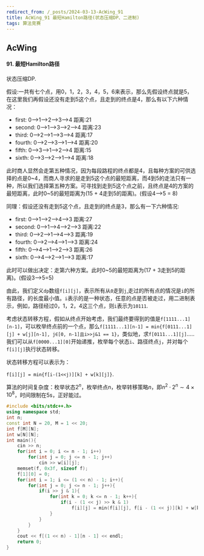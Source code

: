 ```yaml
---
redirect_from: /_posts/2024-03-13-AcWing_91
title: AcWing_91 最短Hamilton路径(状态压缩DP、二进制)
tags: 算法竞赛
---
```


## AcWing

####  91. 最短Hamilton路径

状态压缩DP. 

假设:一共有七个点，用0，1，2，3，4，5，6来表示，那么先假设终点就是5，在这里我们再假设还没有走到5这个点，且走到的终点是4，那么有以下六种情况：

- first: 0–>1–>2–>3–>4 距离:21
- second: 0–>1–>3–>2–>4 距离:23
- third: 0–>2–>1–>3–>4 距离:17
- fourth: 0–>2–>3–>1–>4 距离:20
- fifth: 0–>3–>1–>2–>4 距离:15
- sixth: 0–>3–>2–>1–>4 距离:18

此时商人显然会走第五种情况，因为每段路程的终点都是4，且每种方案的可供选择的点是0\~4，而商人寻求的是走到5这个点的最短距离，而4到5的走法只有一种，所以我们选择第五种方案。可寻找到走到5这个点之前，且终点是4的方案的最短距离，此时0~5的最短距离为(15 + 4走到5的距离)。(假设4–>5 = 8)

同理：假设还没有走到5这个点，且走到的终点是3，那么有一下六种情况:

- first: 0–>1–>2–>4–>3 距离:27
- second: 0–>1–>4–>2–>3 距离:22
- third: 0–>2–>1–>4–>3 距离:19
- fourth: 0–>2–>4–>1–>3 距离:24
- fifth: 0–>4–>1–>2–>3 距离:26
- sixth: 0–>4–>2–>1–>3 距离:17

此时可以做出决定：走第六种方案。此时0\~5的最短距离为(17 + 3走到5的距离)。(假设3–>5=5)

由此，我们定义`dp`数组`f[i][j]`，表示所有从`0`走到`j`,走过的所有点的情况是`i`的所有路径，的长度最小值。`i`表示的是一种状态，任意的点是否被走过，用二进制表示，例如，路径经过0，1，2，4这三个点，则`i`表示为`10111`. 

考虑状态转移方程，假如从终点开始考虑，我们最终要得到的值是`f[1111...1][n-1]`，可以枚举终点前的一个点，那么`f[1111...1][n-1] = min{f[0111...1][j] + w[j][n-1], j∈[0, n-1]且i>>j&1 == 1}`，类似地，求`f[0111...1][j]`.....我们可以从`f[0000...1][0]`开始递推，枚举每个状态`i`、路径终点`j`，并对每个`f[i][j]`执行状态转移。

状态转移方程可以表示为：

`f[i][j] = min{f[i-(1<<j)][k] + w[k][j]}`.

算法的时间复杂度：枚举状态$2^n$，枚举终点$n$，枚举转移策略$n$，即$n^2\cdot 2^n \sim 4\times 10^8$，时间限制在5s，正好能过。

```cpp
#include <bits/stdc++.h>
using namespace std;
int n;
const int N = 20, M = 1 << 20;
int f[M][N];
int w[N][N];
int main(){
    cin >> n;
    for(int i = 0; i <= n - 1; i++)
        for(int j = 0; j <= n - 1; j++)
            cin >> w[i][j];
    memset(f, 0x3f, sizeof f);
    f[1][0] = 0;
    for(int i = 1; i <= (1 << n) - 1; i++){
        for(int j = 0; j <= n - 1; j++){
            if(i >> j & 1){
                for(int k = 0; k <= n - 1; k++){
                    if(i - (1 << j) >> k & 1)
                        f[i][j] = min(f[i][j], f[i - (1 << j)][k] + w[k][j]);
                }
            }
        }
    }
    cout << f[(1 << n) - 1][n - 1] << endl;
    return 0;
}
```
